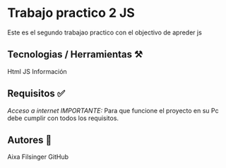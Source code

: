 # Trabajo practico 2 JS 
Este es el segundo trabajao practico con el objectivo de apreder js

## Tecnologias / Herramientas ⚒️
Html
JS
Información
## Requisitos ✅
*Acceso a internet
IMPORTANTE:* Para que funcione el proyecto en su Pc debe cumplir con todos los requisitos.

## Autores 👩
Aixa Filsinger GitHub